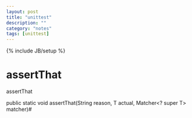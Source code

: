 ```yaml
---
layout: post
title: "unittest"
description: ""
category: "notes"
tags: [unittest]
---
```

{% include JB/setup %}

# assertThat

assertThat

public static <T> void assertThat(String reason,
                                  T actual,
                                  Matcher<? super T> matcher)# 
